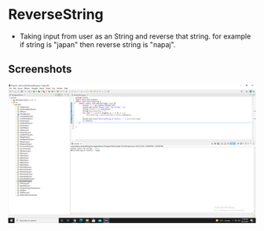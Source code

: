 
# ReverseString

* Taking input from user as an String and reverse that string. for example if string is "japan" then reverse string is "napaj".
## Screenshots

![App Screenshot](https://github.com/Karishma290395/ReverseString/blob/main/ReverseString.png)

  